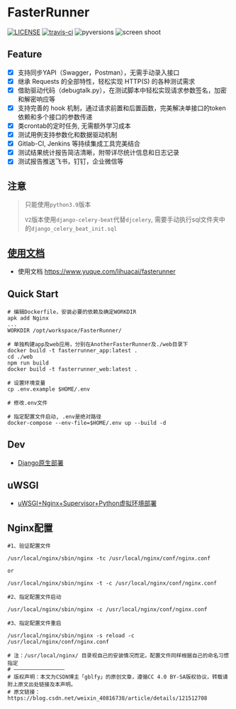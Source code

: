 # FasterRunner

[![LICENSE](https://img.shields.io/github/license/HttpRunner/FasterRunner.svg)](https://github.com/HttpRunner/FasterRunner/blob/master/LICENSE)
[![travis-ci](https://travis-ci.org/HttpRunner/FasterRunner.svg?branch=master)](https://travis-ci.org/HttpRunner/FasterRunner)
![pyversions](https://img.shields.io/pypi/pyversions/Django.svg)
![screen shoot](https://cdn.jsdelivr.net/gh/lihuacai168/images/img/project_detail.png)

## Feature

- [X] 支持同步YAPI（Swagger，Postman），无需手动录入接口
- [X] 继承 Requests 的全部特性，轻松实现 HTTP(S) 的各种测试需求
- [X]  借助驱动代码（debugtalk.py），在测试脚本中轻松实现请求参数签名，加密和解密响应等
- [X]  支持完善的 hook 机制，通过请求前置和后置函数，完美解决单接口的token依赖和多个接口的参数传递
- [X]  类crontab的定时任务, 无需额外学习成本
- [X]  测试用例支持参数化和数据驱动机制
- [X]  Gitlab-CI, Jenkins 等持续集成工具完美结合
- [X]  测试结果统计报告简洁清晰，附带详尽统计信息和日志记录
- [X]  测试报告推送飞书，钉钉，企业微信等

## 注意

> 只能使用`python3.9`版本
>
> `V2`版本使用`django-celery-beat`代替`djcelery`, 需要手动执行sql文件夹中的`django_celery_beat_init.sql`

## [使用文档](https://www.yuque.com/lihuacai/sggdx7/cn5ncg)

- 使用文档 <https://www.yuque.com/lihuacai/fasterunner>

## Quick Start

```shell
# 编辑Dockerfile，安装必要的依赖及确定WORKDIR
apk add Nginx
...
WORKDIR /opt/workspace/FasterRunner/
```

```shell
# 单独构建app及web应用，分别在AnotherFasterRunner及./web目录下
docker build -t fasterrunner_app:latest .
cd ./web
npm run build
docker build -t fasterrunner_web:latest .
```

```shell
# 设置环境变量
cp .env.example $HOME/.env

# 修改.env文件
```

```shell
# 指定配置文件启动, .env是绝对路径
docker-compose --env-file=$HOME/.env up --build -d
```

## Dev

- [Django原生部署](https://www.jianshu.com/p/e26ccc21ddf2)

## uWSGI

- [uWSGI+Nginx+Supervisor+Python虚拟环境部署](https://www.jianshu.com/p/577a966b0998)

## Nginx配置

```shell
#1、验证配置文件

/usr/local/nginx/sbin/nginx -tc /usr/local/nginx/conf/nginx.conf

or

/usr/local/nginx/sbin/nginx -t -c /usr/local/nginx/conf/nginx.conf

#2、指定配置文件启动

/usr/local/nginx/sbin/nginx -c /usr/local/nginx/conf/nginx.conf

#3、指定配置文件重启

/usr/local/nginx/sbin/nginx -s reload -c /usr/local/nginx/conf/nginx.conf

# 注：/usr/local/nginx/ 目录视自己的安装情况而定。配置文件同样根据自己的命名习惯指定
# ————————————————
# 版权声明：本文为CSDN博主「gblfy」的原创文章，遵循CC 4.0 BY-SA版权协议，转载请附上原文出处链接及本声明。
# 原文链接：https://blog.csdn.net/weixin_40816738/article/details/121512708
```
